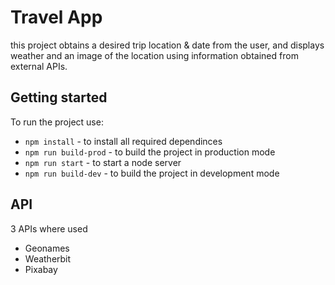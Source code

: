 # Travel App

this project obtains a desired trip location & date from the user, and displays weather and an image of the location using information obtained from external APIs.

## Getting started

To run the project use:

- `npm install` - to install all required dependinces
- `npm run build-prod` - to build the project in production mode
- `npm run start` - to start a node server
- `npm run build-dev` - to build the project in development mode

## API

3 APIs where used
- Geonames
- Weatherbit
- Pixabay
